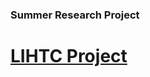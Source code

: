 ### Summer Research Project

# [LIHTC Project](https://pcrgdatafellows.github.io/Summer-Research-Project/LIHTC.html)
